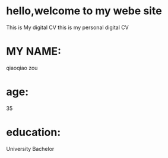 # hello,welcome to my webe site
This is My digital CV
this is my personal digital CV
# MY NAME:
qiaoqiao zou
# age:
35
# education: 
University Bachelor
